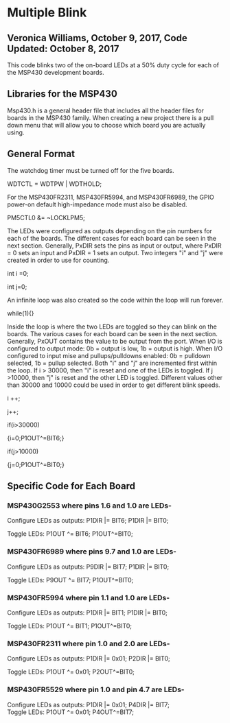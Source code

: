 # Multiple Blink 
## Veronica Williams, October 9, 2017, Code Updated: October 8, 2017 

This code blinks two of the on-board LEDs at a 50% duty cycle for each of the MSP430 development boards.

## Libraries for the MSP430
Msp430.h is a general header file that includes all the header files for boards in the MSP430 family. When creating a new project there is a pull down menu that will allow you to choose which board you are actually using. 

## General Format
The watchdog timer must be turned off for the five boards. 

WDTCTL = WDTPW | WDTHOLD;

For the MSP430FR2311, MSP430FR5994, and MSP430FR6989, the GPIO power-on default high-impedance mode must also be disabled.

PM5CTL0 &= ~LOCKLPM5;

The LEDs were configured as outputs depending on the pin numbers for each of the boards. The different cases for each board can be seen in the next section. Generally, PxDIR sets the pins as input or output, where PxDIR = 0 sets an input and PxDIR = 1 sets an output. Two integers "i" and "j" were created in order to use for counting.

 int i =0;
 
 int j=0;
 
An infinite loop was also created so the code within the loop will run forever. 

while(1){}
  
Inside the loop is where the two LEDs are toggled so they can blink on the boards. The various cases for each board can be seen in the next section. Generally, PxOUT contains the value to be output from the port. When I/O is configured to output mode: 0b = output is low, 1b = output is high. When I/O configured to input mise and pullups/pulldowns enabled: 0b = pulldown selected, 1b = pullup selected. Both "i" and "j" are incremented first within the loop. If i > 30000, then "i" is reset and one of the LEDs is toggled. If j >10000, then "j" is reset and the other LED is toggled. Different values other than 30000 and 10000 could be used in order to get different blink speeds. 

i ++;

j++;

if(i>30000)

{i=0;P1OUT^=BIT6;}

if(j>10000)

{j=0;P1OUT^=BIT0;}

## Specific Code for Each Board
### MSP430G2553 where pins 1.6 and 1.0 are LEDs-

Configure LEDs as outputs: P1DIR |= BIT6; P1DIR |= BIT0; 

Toggle LEDs: P1OUT ^= BIT6; P1OUT^=BIT0;

### MSP430FR6989 where pins 9.7 and 1.0 are LEDs-

Configure LEDs as outputs: P9DIR |= BIT7; P1DIR |= BIT0;   

Toggle LEDs: P9OUT ^= BIT7; P1OUT^=BIT0;

### MSP430FR5994 where pin 1.1 and 1.0 are LEDs-

Configure LEDs as outputs:  P1DIR |= BIT1; P1DIR |= BIT0;  

Toggle LEDs: P1OUT ^= BIT1; P1OUT^=BIT0;

### MSP430FR2311 where pin 1.0 and 2.0 are LEDs-

Configure LEDs as outputs:  P1DIR |= 0x01; P2DIR |= BIT0; 

Toggle LEDs: P1OUT ^= 0x01; P2OUT^=BIT0;

### MSP430FR5529 where pin 1.0 and pin 4.7 are LEDs-
Configure LEDs as outputs:  P1DIR |= 0x01;  P4DIR |= BIT7;  
Toggle LEDs: P1OUT ^= 0x01; P4OUT^=BIT7;


